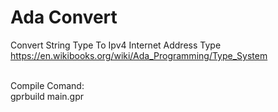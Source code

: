 # Ada Convert
Convert String Type To Ipv4 Internet Address Type<br>
https://en.wikibooks.org/wiki/Ada_Programming/Type_System <br>

<br>
Compile Comand:<br>
gprbuild main.gpr
